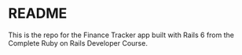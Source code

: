# README

This is the repo for the Finance Tracker app built with Rails 6 from the Complete Ruby on Rails Developer Course.
